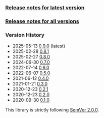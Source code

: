 ### [Release notes for latest version](latest.md)

### [Release notes for all versions](full.md)

### Version History

* 2025-05-13 [0.9.0](0.9.0.md) (latest)
* 2025-02-28 [0.8.1](0.8.1.md)
* 2025-02-27 [0.8.0](0.8.0.md)
* 2024-06-30 [0.7.0](0.7.0.md)
* 2022-07-14 [0.6.0](0.6.0.md)
* 2022-06-07 [0.5.0](0.5.0.md)
* 2021-06-12 [0.4.0](0.4.0.md)
* 2021-01-21 [0.3.0](0.3.0.md)
* 2020-12-23 [0.2.1](0.2.1.md)
* 2020-12-23 [0.2.0](0.2.0.md)
* 2020-09-30 [0.1.0](0.1.0.md)


This library is strictly following [SemVer 2.0.0](https://semver.org/spec/v2.0.0.html).